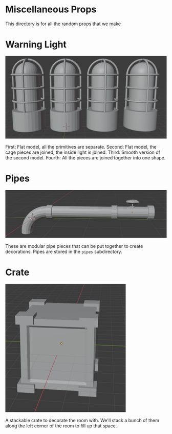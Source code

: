 # Miscellaneous Props

This directory is for all the random props that we make

# Warning Light

![Warning Light](warning_light.png)

First: Flat model, all the primitives are separate.
Second: Flat model, the cage pieces are joined, the inside light is joined.
Third: Smooth version of the second model.
Fourth: All the pieces are joined together into one shape.

# Pipes
![Joined Pipes](pipes_together.PNG)

These are modular pipe pieces that can be put together to create decorations. Pipes are stored in the `pipes` subdirectory.

# Crate
![Crate](Crate.png)

A stackable crate to decorate the room with. We'll stack a bunch of them along the left corner of the room to fill up that space.
